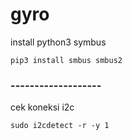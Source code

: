 # gyro
<p>install python3 symbus</p>
<code>pip3 install smbus smbus2</code>
<h3>-------------------</h3>
<p>cek koneksi i2c</p>
<code>sudo i2cdetect -r -y 1</code>
